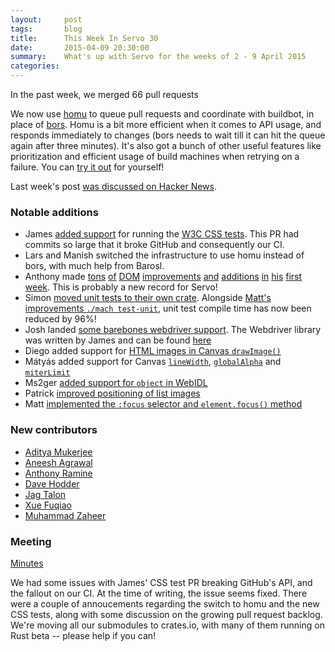 ```yaml
---
layout:     post
tags:       blog
title:      This Week In Servo 30
date:       2015-04-09 20:30:00
summary:    What's up with Servo for the weeks of 2 - 9 April 2015
categories:
---
```


In the past week, we merged 66 pull requests


We now use [homu](http://github.com/barosl/homu) to queue pull requests and coordinate with buildbot, in place of [bors](https://github.com/graydon/bors). Homu is a bit more efficient when it comes to API usage, and responds immediately to changes (bors needs to wait till it can hit the queue again after three minutes). It's also got a bunch of other useful features like prioritization and efficient usage of build machines when retrying on a failure. You can [try it out](http://huonw.github.io/blog/2015/03/rust-infrastructure-can-be-your-infrastructure/) for yourself!

Last week's post [was discussed on Hacker News](https://news.ycombinator.com/item?id=9313182).

### Notable additions

 - James [added support](https://github.com/servo/servo/pull/5421) for running the [W3C CSS tests](https://github.com/w3c/csswg-test). This PR had commits so large that it broke GitHub and consequently our CI.
 - Lars and Manish switched the infrastructure to use homu instead of bors, with much help from Barosl.
 - Anthony made [tons](https://github.com/servo/servo/pull/5490) [of](https://github.com/servo/servo/pull/5503) [DOM](https://github.com/servo/servo/pull/5507) [improvements](https://github.com/servo/servo/pull/5541) [and](https://github.com/servo/servo/pull/5573) [additions](https://github.com/servo/servo/pull/5575) [in](https://github.com/servo/servo/pull/5578) [his](https://github.com/servo/servo/pull/5590) [first](https://github.com/servo/servo/pull/5609) [week](https://github.com/servo/servo/pull/5611). This is probably a new record for Servo!
 - Simon [moved unit tests to their own crate](https://github.com/servo/servo/pull/5574). Alongside [Matt's improvements `./mach test-unit`](https://github.com/servo/servo/pull/5542), unit test compile time has now been reduced by 96%!
 - Josh landed [some barebones webdriver support](https://github.com/servo/servo/pull/5415). The Webdriver library was written by James and can be found [here](https://github.com/jgraham/webdriver-rust)
 - Diego added support for [HTML images in Canvas `drawImage()`](https://github.com/servo/servo/pull/5433/)
 - Mátyás  added support for Canvas [`lineWidth`](https://github.com/servo/servo/pull/5562), [`globalAlpha`](https://github.com/servo/servo/pull/5563) and [`miterLimit`](https://github.com/servo/servo/pull/5613)
 - Ms2ger [added support for `object` in WebIDL](https://github.com/servo/servo/pull/5569)
 - Patrick [improved positioning of list images](https://github.com/servo/servo/pull/5587)
 - Matt [implemented the `:focus` selector and `element.focus()` method](https://github.com/servo/servo/pull/5461)

### New contributors

 - [Aditya Mukerjee](https://github.com/chimeracoder)
 - [Aneesh Agrawal](https://github.com/aneeshusa)
 - [Anthony Ramine](https://github.com/nox)
 - [Dave Hodder](https://github.com/dhodder)
 - [Jag Talon](https://github.com/jagtalon)
 - [Xue Fuqiao](https://github.com/xfq)
 - [Muhammad Zaheer](https://github.com/nmzaheer)

### Meeting

[Minutes](https://github.com/servo/servo/wiki/Meeting-2015-04-06)

We had some issues with James' CSS test PR breaking GitHub's API, and the fallout on our CI. At the time of writing, the issue seems fixed. There were a couple of annoucements regarding the switch to homu and the new CSS tests, along with some discussion on the growing pull request backlog. We're moving all our submodules to crates.io, with many of them running on Rust beta -- please help if you can!
